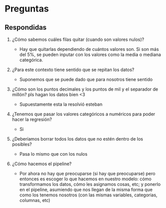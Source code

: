 
# Preguntas

## Respondidas

1. ¿Cómo sabemos cuáles filas quitar (cuando son valores nulos)?
    - Hay que quitarlas dependiendo de cuántos valores son. Si son más del 5%, se pueden inputar con los valores como la media o mediana categórica.

2. ¿Para este contexto tiene sentido que se repitan los datos? 
    - Suponemos que se puede dado que para nosotros tiene sentido 

3. ¿Cómo son los puntos decimales y los puntos de mil y el separador de millón? pls hagan los datos bien <3
    - Supuestamente esta la resolvió esteban

4. ¿Tenemos que pasar los valores categóricos a numéricos para poder hacer la regresión?
    - Si

5. ¿Deberíamos borrar todos los datos que no estén dentro de los posibles?
    - Pasa lo mismo que con los nulos

6. ¿Cómo hacemos el pipeline?
    - Por ahora no hay que preocuparse (si hay que preocuparse) pero entonces es escoger lo que hacemos en nuestro modelo: cómo transformamos los datos, cómo les asignamos cosas, etc; y ponerlo en el pipeline, asumiendo que nos llegan de la misma forma que como los tenemos nosotros (con las mismas variables, categorias, columnas, etc)
